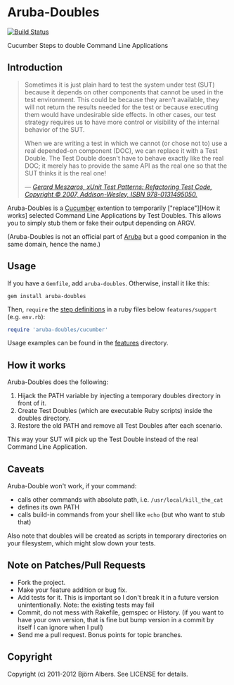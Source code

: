 # Aruba-Doubles

[![Build Status](https://secure.travis-ci.org/bjoernalbers/aruba-doubles.png)](http://travis-ci.org/bjoernalbers/aruba-doubles)

Cucumber Steps to double Command Line Applications

## Introduction

> Sometimes it is just plain hard to test the system under test (SUT)
> because it depends on other components that cannot be used in the test
> environment. This could be because they aren't available, they will not
> return the results needed for the test or because executing them would
> have undesirable side effects. In other cases, our test strategy
> requires us to have more control or visibility of the internal behavior
> of the SUT.
> 
> When we are writing a test in which we cannot (or chose not to) use a
> real depended-on component (DOC), we can replace it with a Test Double.
> The Test Double doesn't have to behave exactly like the real DOC; it
> merely has to provide the same API as the real one so that the SUT
> thinks it is the real one!
>
> &mdash; <cite>[Gerard Meszaros, *xUnit Test Patterns: Refactoring Test
> Code*, Copyright © 2007, Addison-Wesley, ISBN
> 978-0131495050.](http://xunitpatterns.com/Test%20Double.html)</cite>

Aruba-Doubles is a [Cucumber](http://cukes.info/) extention to
temporarily ["replace"][How it works] selected Command Line Applications
by Test Doubles.
This allows you to simply stub them or fake their output depending on
ARGV.

(Aruba-Doubles is not an official part of
[Aruba](https://github.com/cucumber/aruba) but a good companion in the
same domain, hence the name.)

## Usage

If you have a `Gemfile`, add `aruba-doubles`. Otherwise, install it like this:

    gem install aruba-doubles

Then, `require` the [step
definitions](https://github.com/bjoernalbers/aruba-doubles/blob/master/lib/aruba-doubles/cucumber.rb)
in a ruby files below `features/support` (e.g. `env.rb`):

```Ruby
require 'aruba-doubles/cucumber'
```

Usage examples can be found in the
[features](https://github.com/bjoernalbers/aruba-doubles/tree/master/features)
directory.

## How it works

Aruba-Doubles does the following:

1. Hijack the PATH variable by injecting a temporary doubles directory
   in front of it.
2. Create Test Doubles (which are executable Ruby scripts) inside the
   doubles directory.
3. Restore the old PATH and remove all Test Doubles  after each
   scenario.

This way your SUT will pick up the Test Double instead of the real
Command Line Application.

## Caveats

Aruba-Double won't work, if your command:

* calls other commands with absolute path, i.e. `/usr/local/kill_the_cat`
* defines its own PATH
* calls build-in commands from your shell like `echo` (but who want to stub that)

Also note that doubles will be created as scripts in temporary directories on your filesystem, which might slow down your tests.

## Note on Patches/Pull Requests

* Fork the project.
* Make your feature addition or bug fix.
* Add tests for it. This is important so I don't break it in a
  future version unintentionally.  Note: the existing tests may fail
* Commit, do not mess with Rakefile, gemspec or History.
  (if you want to have your own version, that is fine but bump version in a commit by itself I can ignore when I pull)
* Send me a pull request. Bonus points for topic branches.

## Copyright

Copyright (c) 2011-2012 Björn Albers. See LICENSE for details.
